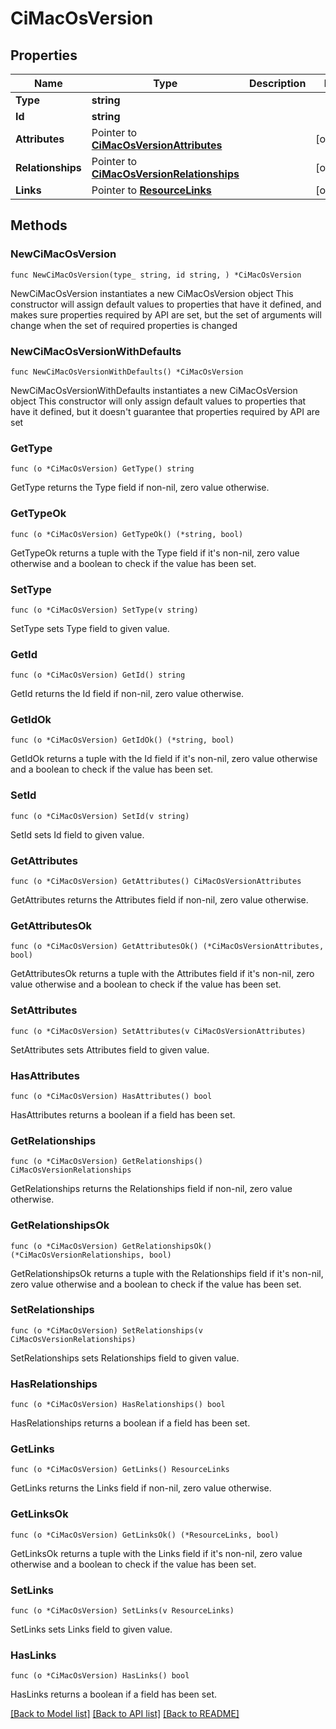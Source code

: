 # CiMacOsVersion

## Properties

Name | Type | Description | Notes
------------ | ------------- | ------------- | -------------
**Type** | **string** |  | 
**Id** | **string** |  | 
**Attributes** | Pointer to [**CiMacOsVersionAttributes**](CiMacOsVersionAttributes.md) |  | [optional] 
**Relationships** | Pointer to [**CiMacOsVersionRelationships**](CiMacOsVersionRelationships.md) |  | [optional] 
**Links** | Pointer to [**ResourceLinks**](ResourceLinks.md) |  | [optional] 

## Methods

### NewCiMacOsVersion

`func NewCiMacOsVersion(type_ string, id string, ) *CiMacOsVersion`

NewCiMacOsVersion instantiates a new CiMacOsVersion object
This constructor will assign default values to properties that have it defined,
and makes sure properties required by API are set, but the set of arguments
will change when the set of required properties is changed

### NewCiMacOsVersionWithDefaults

`func NewCiMacOsVersionWithDefaults() *CiMacOsVersion`

NewCiMacOsVersionWithDefaults instantiates a new CiMacOsVersion object
This constructor will only assign default values to properties that have it defined,
but it doesn't guarantee that properties required by API are set

### GetType

`func (o *CiMacOsVersion) GetType() string`

GetType returns the Type field if non-nil, zero value otherwise.

### GetTypeOk

`func (o *CiMacOsVersion) GetTypeOk() (*string, bool)`

GetTypeOk returns a tuple with the Type field if it's non-nil, zero value otherwise
and a boolean to check if the value has been set.

### SetType

`func (o *CiMacOsVersion) SetType(v string)`

SetType sets Type field to given value.


### GetId

`func (o *CiMacOsVersion) GetId() string`

GetId returns the Id field if non-nil, zero value otherwise.

### GetIdOk

`func (o *CiMacOsVersion) GetIdOk() (*string, bool)`

GetIdOk returns a tuple with the Id field if it's non-nil, zero value otherwise
and a boolean to check if the value has been set.

### SetId

`func (o *CiMacOsVersion) SetId(v string)`

SetId sets Id field to given value.


### GetAttributes

`func (o *CiMacOsVersion) GetAttributes() CiMacOsVersionAttributes`

GetAttributes returns the Attributes field if non-nil, zero value otherwise.

### GetAttributesOk

`func (o *CiMacOsVersion) GetAttributesOk() (*CiMacOsVersionAttributes, bool)`

GetAttributesOk returns a tuple with the Attributes field if it's non-nil, zero value otherwise
and a boolean to check if the value has been set.

### SetAttributes

`func (o *CiMacOsVersion) SetAttributes(v CiMacOsVersionAttributes)`

SetAttributes sets Attributes field to given value.

### HasAttributes

`func (o *CiMacOsVersion) HasAttributes() bool`

HasAttributes returns a boolean if a field has been set.

### GetRelationships

`func (o *CiMacOsVersion) GetRelationships() CiMacOsVersionRelationships`

GetRelationships returns the Relationships field if non-nil, zero value otherwise.

### GetRelationshipsOk

`func (o *CiMacOsVersion) GetRelationshipsOk() (*CiMacOsVersionRelationships, bool)`

GetRelationshipsOk returns a tuple with the Relationships field if it's non-nil, zero value otherwise
and a boolean to check if the value has been set.

### SetRelationships

`func (o *CiMacOsVersion) SetRelationships(v CiMacOsVersionRelationships)`

SetRelationships sets Relationships field to given value.

### HasRelationships

`func (o *CiMacOsVersion) HasRelationships() bool`

HasRelationships returns a boolean if a field has been set.

### GetLinks

`func (o *CiMacOsVersion) GetLinks() ResourceLinks`

GetLinks returns the Links field if non-nil, zero value otherwise.

### GetLinksOk

`func (o *CiMacOsVersion) GetLinksOk() (*ResourceLinks, bool)`

GetLinksOk returns a tuple with the Links field if it's non-nil, zero value otherwise
and a boolean to check if the value has been set.

### SetLinks

`func (o *CiMacOsVersion) SetLinks(v ResourceLinks)`

SetLinks sets Links field to given value.

### HasLinks

`func (o *CiMacOsVersion) HasLinks() bool`

HasLinks returns a boolean if a field has been set.


[[Back to Model list]](../README.md#documentation-for-models) [[Back to API list]](../README.md#documentation-for-api-endpoints) [[Back to README]](../README.md)


